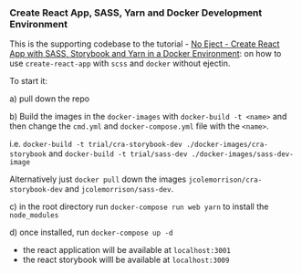 ### Create React App, SASS, Yarn and Docker Development Environment

This is the supporting codebase to the tutorial - [No Eject - Create React App with SASS, Storybook and Yarn in a Docker Environment](http://start.jcolemorrison.com/no-eject-create-react-app-with-sass-storybook-and-yarn-in-a-docker-environment/): on how to use `create-react-app` with `scss` and `docker` without ejectin.

To start it:

a) pull down the repo

b) Build the images in the `docker-images` with `docker-build -t <name>` and then change the `cmd.yml` and `docker-compose.yml` file with the `<name>`.

i.e. `docker-build -t trial/cra-storybook-dev ./docker-images/cra-storybook` and `docker-build -t trial/sass-dev ./docker-images/sass-dev-image`

Alternatively just `docker pull` down the images `jcolemorrison/cra-storybook-dev` and `jcolemorrison/sass-dev`.

c) in the root directory run `docker-compose run web yarn` to install the `node_modules`

d) once installed, run `docker-compose up -d`

- the react application will be available at `localhost:3001`
- the react storybook willl be available at `localhost:3009`
